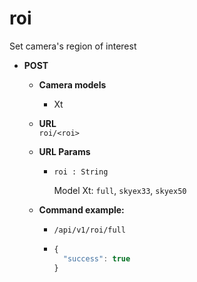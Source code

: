 roi
=====
Set camera's region of interest

* **POST**

  * **Camera models**
    * Xt

  * **URL**  
    `roi/<roi>`
    
  * **URL Params**  
    * `roi : String`  
    
      Model Xt: `full`, `skyex33`, `skyex50`
      
  * **Command example:**
    * `/api/v1/roi/full`
    * ```javascript
      {
        "success": true
      }
      ```


